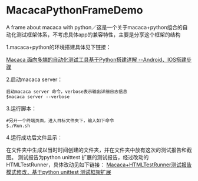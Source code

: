# MacacaPythonFrameDemo
A frame about macaca with python／这是一个关于macaca+python组合的自动化测试框架体系，不考虑具体app的兼容特性，主要是分享这个框架的结构

1.macaca+python的环境搭建具体见下链接：

[Macaca 面向多端的自动化测试工具基于Python搭建详解 --Android、IOS搭建步骤](http://blog.csdn.net/weixin_39008941/article/details/73824909)

2.启动macaca server：

```
启动macaca server 命令，verbose表示输出详细日志信息
$macaca server --verbose
```

3.运行脚本：

```
#另开一个终端页面，进入目标文件夹下，输入如下命令
$./Run.sh
```

4.运行成功后文件显示：

在文件夹中生成以当时时间创建的文件夹，并在文件夹中放有这次的测试报告和截图。
测试报告为python unittest 扩展的测试报告，经过改动的HTMLTestRunner，具体改动见如下链接：
[Macaca+HTMLTestRunner测试报告模式修改，基于python unittest 测试框架扩展](http://blog.csdn.net/weixin_39008941/article/details/75222564)




